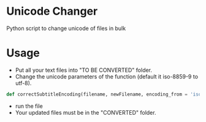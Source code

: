 # Unicode Changer
 Python script to change unicode of files in bulk

# Usage

* Put all your text files into "TO BE CONVERTED" folder.
* Change the unicode parameters of the function (default it iso-8859-9 to utf-8).

```python
def correctSubtitleEncoding(filename, newFilename, encoding_from = 'iso-8859-9', encoding_to='UTF-8'):
```

* run the file
* Your updated files must be in the "CONVERTED" folder.
